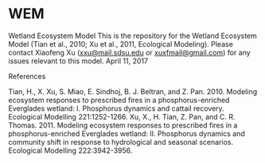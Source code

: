 # WEM
Wetland Ecosystem Model
This is the repository for the Wetland Ecosystem Model (Tian et al., 2010; Xu et al., 2011, Ecological Modeling). Please contact Xiaofeng Xu (xxu@mail.sdsu.edu or xuxfmail@gmail.com) for any issues relevant to this model.
April 11, 2017

References

Tian, H., X. Xu, S. Miao, E. Sindhoj, B. J. Beltran, and Z. Pan. 2010. Modeling ecosystem responses to prescribed fires in a phosphorus-enriched Everglades wetland: I. Phosphorus dynamics and cattail recovery. Ecological Modelling 221:1252-1266.
Xu, X., H. Tian, Z. Pan, and C. R. Thomas. 2011. Modeling ecosystem responses to prescribed fires in a phosphorus-enriched Everglades wetland: II. Phosphorus dynamics and community shift in response to hydrological and seasonal scenarios. Ecological Modelling 222:3942-3956.
